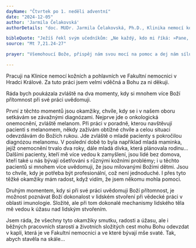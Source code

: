 ```yaml
---
dayName: "Čtvrtek po 1. neděli adventní"
date: "2024-12-05"
author: 'Jarmila Čelakovská'
authorDetails: "doc. MUDr. Jarmila Čelakovská, Ph.D., Klinika nemocí kožních a pohlavních, FN Hradec Králové"

bibleQuote: "Ježíš řekl svým učedníkům: „Ne každý, kdo mi říká: »Pane, Pane!«, vejde do nebeského království, ale ten, kdo plní vůli mého nebeského Otce. Každý tedy, kdo tato má slova slyší a podle nich jedná, podobá se rozvážnému muži, který si postavil dům na skále. Spadl déšť a přivalila se povodeň, přihnala se vichřice a obořila se na ten dům – ale nezřítil se, protože měl základy na skále. Každý však, kdo tato má slova slyší, ale podle nich nejedná, podobá se pošetilému muži, který si postavil dům na písku. Spadl déšť, přivalila se povodeň, přihnala se vichřice a obořila se na ten dům – i zřítil se a jeho pád byl veliký.“"
source: "Mt 7,21.24-27"

prayer: "Všemohoucí Bože, přispěj nám svou mocí na pomoc a dej nám sílu překonávat překážky, které nám staví do cesty naše hříchy, ať v nás tvá milost může účinněji působit. Skrze tvého Syna…"

---
```


Pracuji na Klinice nemocí kožních a pohlavních ve Fakultní nemocnici v Hradci Králové. Za tuto práci jsem velmi vděčná a Bohu za ni děkuji.

Ráda bych poukázala zvláště na dva momenty, kdy si mnohem více Boží přítomnost při své práci uvědomuji.

První z těchto momentů jsou okamžiky, chvíle, kdy se i v našem oboru setkávám se závažnými diagnózami. Nejprve jde o onkologická onemocnění, zvláště melanom. Při práci v poradně, kterou navštěvují pacienti s melanomem, někdy zažívám obtížné chvíle a celou situaci odevzdávám do Božích rukou. Jde zvláště o mladé pacienty s pokročilou diagnózou melanomu. V poslední době to byla například mladá maminka, jejíž onemocnění trvalo dva roky, dále mladá dívka, která plánovala rodinu… Dalšími pacienty, kteří mě více vedou k zamyšlení, jsou lidé bez domova, kteří také u nás bývají ošetřováni s různými kožními problémy; i u těchto pacientů si mnohem více uvědomuji, že jsou milovanými Božími dětmi. Jsou to chvíle, kdy je potřeba být profesionální, což není jednoduché. I přes tyto těžké okamžiky mám radost, když vidím, že jsem někomu mohla pomoci.

Druhým momentem, kdy si při své práci uvědomuji Boží přítomnost, je možnost poznávat Boží dokonalost v lidském stvoření při vědecké práci v oblasti imunologie. Složité, ale při tom dokonalé mechanismy lidského těla mě vedou k úžasu nad lidským stvořením.
 
Jsem ráda, že všechny tyto okamžiky smutku, radosti a úžasu, ale i běžných pracovních starostí a životních složitých cest mohu Bohu odevzdat v kapli, která je ve Fakultní nemocnici a ve které bývají mše svaté. Tak, abych stavěla na skále…

